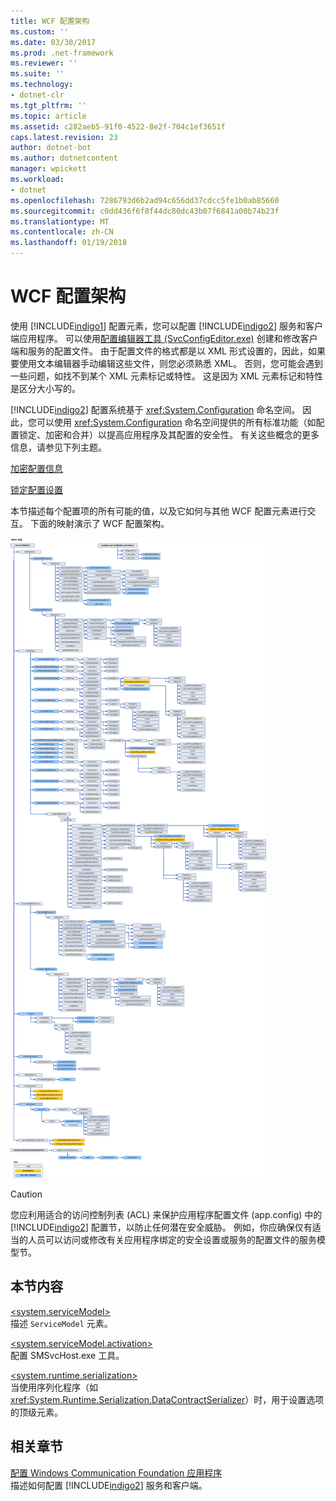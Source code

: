 ```yaml
---
title: WCF 配置架构
ms.custom: ''
ms.date: 03/30/2017
ms.prod: .net-framework
ms.reviewer: ''
ms.suite: ''
ms.technology:
- dotnet-clr
ms.tgt_pltfrm: ''
ms.topic: article
ms.assetid: c282aeb5-91f0-4522-8e2f-704c1ef3651f
caps.latest.revision: 23
author: dotnet-bot
ms.author: dotnetcontent
manager: wpickett
ms.workload:
- dotnet
ms.openlocfilehash: 7286793d6b2ad94c656dd37cdcc5fe1b0ab85660
ms.sourcegitcommit: c0dd436f6f8f44dc80dc43b07f6841a00b74b23f
ms.translationtype: MT
ms.contentlocale: zh-CN
ms.lasthandoff: 01/19/2018
---
```

# <a name="wcf-configuration-schema"></a>WCF 配置架构
使用 [!INCLUDE[indigo1](../../../../../includes/indigo1-md.md)] 配置元素，您可以配置 [!INCLUDE[indigo2](../../../../../includes/indigo2-md.md)] 服务和客户端应用程序。 可以使用[配置编辑器工具 (SvcConfigEditor.exe)](../../../../../docs/framework/wcf/configuration-editor-tool-svcconfigeditor-exe.md) 创建和修改客户端和服务的配置文件。 由于配置文件的格式都是以 XML 形式设置的，因此，如果要使用文本编辑器手动编辑这些文件，则您必须熟悉 XML。 否则，您可能会遇到一些问题，如找不到某个 XML 元素标记或特性。 这是因为 XML 元素标记和特性是区分大小写的。  
  
 [!INCLUDE[indigo2](../../../../../includes/indigo2-md.md)] 配置系统基于 <xref:System.Configuration> 命名空间。 因此，您可以使用 <xref:System.Configuration> 命名空间提供的所有标准功能（如配置锁定、加密和合并）以提高应用程序及其配置的安全性。 有关这些概念的更多信息，请参见下列主题。  
  
 [加密配置信息](http://go.microsoft.com/fwlink/?LinkId=95337)  
  
 [锁定配置设置](http://go.microsoft.com/fwlink/?LinkId=95338)  
  
 本节描述每个配置项的所有可能的值，以及它如何与其他 WCF 配置元素进行交互。 下面的映射演示了 WCF 配置架构。  
  
 ![WCF 配置架构](../../../../../docs/framework/configure-apps/file-schema/wcf/media/orcasconfigschema.gif "OrcasConfigSchema")  
  
> [!CAUTION]
>  您应利用适合的访问控制列表 (ACL) 来保护应用程序配置文件 (app.config) 中的 [!INCLUDE[indigo2](../../../../../includes/indigo2-md.md)] 配置节，以防止任何潜在安全威胁。  例如，你应确保仅有适当的人员可以访问或修改有关应用程序绑定的安全设置或服务的配置文件的服务模型节。  
  
## <a name="in-this-section"></a>本节内容  
 [\<system.serviceModel>](../../../../../docs/framework/configure-apps/file-schema/wcf/system-servicemodel.md)  
 描述 `ServiceModel` 元素。  
  
 [\<system.serviceModel.activation>](../../../../../docs/framework/configure-apps/file-schema/wcf/system-servicemodel-activation.md)  
 配置 SMSvcHost.exe 工具。  
  
 [\<system.runtime.serialization>](../../../../../docs/framework/configure-apps/file-schema/wcf/system-runtime-serialization.md)  
 当使用序列化程序（如 <xref:System.Runtime.Serialization.DataContractSerializer>）时，用于设置选项的顶级元素。  
  
## <a name="related-sections"></a>相关章节  
 [配置 Windows Communication Foundation 应用程序](http://msdn.microsoft.com/library/13cb368e-88d4-4c61-8eed-2af0361c6d7a)  
 描述如何配置 [!INCLUDE[indigo2](../../../../../includes/indigo2-md.md)] 服务和客户端。

